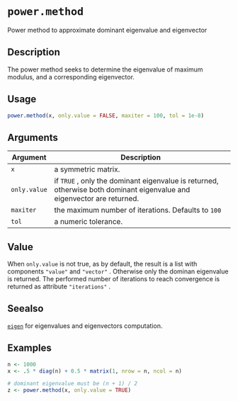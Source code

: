 # `power.method`

Power method to approximate dominant eigenvalue and eigenvector


## Description

The power method seeks to determine the eigenvalue of maximum modulus, and a corresponding
 eigenvector.


## Usage

```r
power.method(x, only.value = FALSE, maxiter = 100, tol = 1e-8)
```


## Arguments

Argument      |Description
------------- |----------------
`x`     |     a symmetric matrix.
`only.value`     |     if `TRUE` , only the dominant eigenvalue is returned, otherwise both dominant eigenvalue and eigenvector are returned.
`maxiter`     |     the maximum number of iterations. Defaults to `100`
`tol`     |     a numeric tolerance.


## Value

When `only.value` is not true, as by default, the result is a list with components
  `"value"` and `"vector"` . Otherwise only the dominan eigenvalue is returned.
 The performed number of iterations to reach convergence is returned as attribute `"iterations"` .


## Seealso

[`eigen`](#eigen) for eigenvalues and eigenvectors computation.


## Examples

```r
n <- 1000
x <- .5 * diag(n) + 0.5 * matrix(1, nrow = n, ncol = n)

# dominant eigenvalue must be (n + 1) / 2
z <- power.method(x, only.value = TRUE)
```


